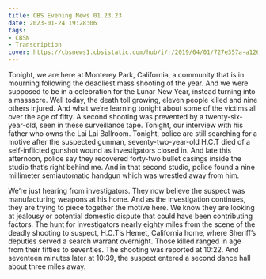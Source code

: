 ```yaml
---
title: CBS Evening News 01.23.23
date: 2023-01-24 19:28:06
tags:
- CBSN
- Transcription
cover: https://cbsnews1.cbsistatic.com/hub/i/r/2019/04/01/727e357a-a126-4138-a2c5-4d3222669d57/thumbnail/640x360/3ff2761028dc5c65cc4f07acd54bcd5c/cbsn2-logo-1920x1080.jpg
---
```

Tonight, we are here at Monterey Park, California, a community that is in mourning following the deadliest mass shooting of the year. And we were supposed to be in a celebration for the Lunar New Year, instead turning into a massacre. Well today, the death toll growing, eleven people killed and nine others injured. And what we’re learning tonight about some of the victims all over the age of fifty. A second shooting was prevented by a twenty-six-year-old, seen in these surveillance tape. Tonight, our interview with his father who owns the Lai Lai Ballroom. Tonight, police are still searching for a motive after the suspected gunman, seventy-two-year-old H.C.T died of a self-inflicted gunshot wound as investigators closed in. And late this afternoon, police say they recovered forty-two bullet casings inside the studio that’s right behind me. And in that second studio, police found a nine millimeter semiautomatic handgun which was wrestled away from him.

We’re just hearing from investigators. They now believe the suspect was manufacturing weapons at his home. And as the investigation continues, they are trying to piece together the motive here. We know they are looking at jealousy or potential domestic dispute that could have been contributing factors. The hunt for investigators nearly eighty miles from the scene of the deadly shooting to suspect, H.C.T’s Hemet, California home, where Sheriff’s deputies served a search warrant overnight. Those killed ranged in age from their fifties to seventies. The shooting was reported at 10:22. And seventeen minutes later at 10:39, the suspect entered a second dance hall about three miles away. 
